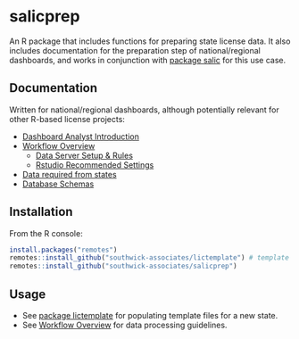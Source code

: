 # salicprep

An R package that includes functions for preparing state license data. It also includes documentation for the preparation step of national/regional dashboards, and works in conjunction with  [package salic](https://southwick-associates.github.io/salic/) for this use case.

## Documentation

Written for national/regional dashboards, although potentially relevant for other R-based license projects:

- [Dashboard Analyst Introduction](github_vignettes/dashboard-overview.md)
- [Workflow Overview](github_vignettes/workflow-overview.md)
    + [Data Server Setup & Rules](github_vignettes/server-setup.md)
    + [Rstudio Recommended Settings](github_vignettes/rstudio-settings.md)
- [Data required from states](github_vignettes/data-required.md)
- [Database Schemas](github_vignettes/data-schema.md)

## Installation

From the R console:

``` r
install.packages("remotes")
remotes::install_github("southwick-associates/lictemplate") # template workflow
remotes::install_github("southwick-associates/salicprep")
```
    
## Usage

- See [package lictemplate](https://github.com/southwick-associates/lictemplate) for populating template files for a new state.
- See [Workflow Overview](github_vignettes/workflow-overview.md) for data processing guidelines.
